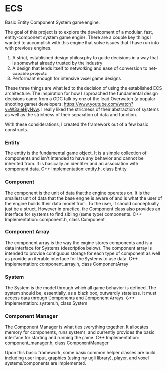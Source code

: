 # ECS
Basic Entity Component System game engine.

The goal of this project is to explore the development of a modular, fast, entity-component system game engine. There are a couple key things I wanted to accomplish with this engine that solve issues that I have run into with previous engines.

1. A strict, established design philosophy to guide decisions in a way that is somewhat already trusted by the industry
2. A design that lends itself to networking and ease of conversion to net-capable projects
3. Performant enough for intensive voxel game designs

These three things are what led to the decision of using the established ECS architecture. The inspiration for how I approached the fundamental design decisions came from a GDC talk by one of the lead Overwatch (a popular shooting game) developers: https://www.youtube.com/watch?v=W3aieHjyNvw.
I really liked the strictness of their abstraction of systems as well as the strictness of their separation of data and function. 

With these considerations, I created the framework out of a few basic constructs.

### Entity
The entity is the fundamental game object. It is a simple collection of components and isn't intended to have any behavior and cannot be inherited from. It is basically an identifier and an association with component data.
C++ Implementation: entity.h, class Entity

### Component
The component is the unit of data that the engine operates on. It is the smallest unit of data that the base engine is aware of and is what the user of the engine builds their data model from. To the user, it should conceptually just be a struct. However in practice, the Component class also provides an interface for systems to find sibling (same type) components.
C++ Implementation: component.h, class Component

### Component Array
The component array is the way the engine stores components and is a data interface for Systems (description below). The component array is intended to provide contiguous storage for each type of component as well as provide an iterable interface for the Systems to use data.
C++ Implementation: component_array.h, class ComponentArray

### System
The System is the model through which all game behavior is defined. The system should be, essentially, as a black box, outwardly stateless. It must access data through Components and Component Arrays.
C++ Implementation: system.h, class System

### Component Manager
The Component Manager is what ties everything together. It allocates memory for components, runs systems, and currently provides the basic interface for starting and running the game.
C++ Implementation: component_manager.h, class ComponentManager

Upon this basic framework, some basic common helper classes are build including user input, graphics (using my ugli library), player, and voxel systems/components are implemented.
